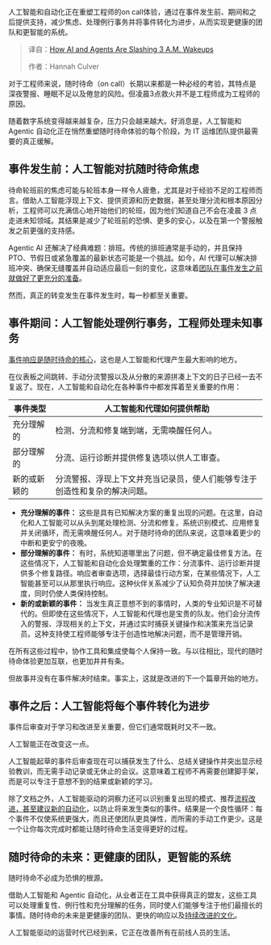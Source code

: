 
<!--
title: AI和Agent联手，告别凌晨三点惊醒
cover: https://cdn.thenewstack.io/media/2025/08/145d78a4-on_call.jpg
summary: 人工智能和自动化正在重塑工程师的on call体验，通过在事件发生前、期间和之后提供支持，减少焦虑、处理例行事务并将事件转化为进步，从而实现更健康的团队和更智能的系统。
-->

人工智能和自动化正在重塑工程师的on call体验，通过在事件发生前、期间和之后提供支持，减少焦虑、处理例行事务并将事件转化为进步，从而实现更健康的团队和更智能的系统。

> 译自：[How AI and Agents Are Slashing 3 A.M. Wakeups](https://thenewstack.io/how-ai-and-agents-are-slashing-3-a-m-wakeups/)
> 
> 作者：Hannah Culver

对于工程师来说，随时待命（on call）长期以来都是一种必经的考验，其特点是深夜警报、睡眠不足以及倦怠的风险。但凌晨3点救火并不是工程师成为工程师的原因。

随着数字系统变得越来越复杂，压力只会越来越大。好消息是，人工智能和 Agentic 自动化正在悄然重塑随时待命体验的每个阶段，为 IT 运维团队提供最需要的真正缓解。

## **事件发生前：人工智能对抗随时待命焦虑**

待命轮班前的焦虑可能与轮班本身一样令人疲惫，尤其是对于经验不足的工程师而言。借助人工智能浮现上下文、提供资源和历史数据，甚至处理分流和根本原因分析，工程师可以充满信心地开始他们的轮班，因为他们知道自己不会在凌晨 3 点走进未知领域。其结果是减少了轮班前的恐惧、更多的安心，以及在第一个警报触发之前更强的支持感。

Agentic AI 还解决了经典难题：排班。传统的排班通常是手动的，并且保持 PTO、节假日或紧急覆盖的最新状态可能是一个挑战。如今，AI 代理可以解决排班冲突、确保无缝覆盖并自动适应最后一刻的变化，这意味着[团队在事件发生之前就做好了更充分的准备](https://thenewstack.io/what-can-incident-teams-learn-from-crisis-management/)。

然而，真正的转变发生在事件发生时，每一秒都至关重要。

## **事件期间：人工智能处理例行事务，工程师处理未知事务**

[事件响应是随时待命的核心](https://thenewstack.io/tech-debt-incidents-and-on-call/)，这也是人工智能和代理产生最大影响的地方。

在仪表板之间跳转、手动分流警报以及从分散的来源拼凑上下文的日子已经一去不复返了。现在，人工智能和自动化在各种事件中都发挥着至关重要的作用：

| **事件类型** | **人工智能和代理如何提供帮助** |
| --- | --- |
| 充分理解的 | 检测、分流和修复端到端，无需唤醒任何人。 |
| 部分理解的 | 分流、运行诊断并提供修复选项以供人工审查。 |
| 新的或新颖的 | 分流警报、浮现上下文并充当记录员，使人们能够专注于创造性和复杂的解决问题。 |

* **充分理解的事件：** 这些是具有已知解决方案的重复出现的问题。在这里，自动化和人工智能可以从头到尾处理检测、分流和修复。系统识别模式、应用修复并关闭循环，而无需唤醒任何人。对于随时待命的团队来说，这意味着更少的中断和更安宁的夜晚。
* **部分理解的事件：** 有时，系统知道哪里出了问题，但不确定最佳修复方法。在这些情况下，人工智能和自动化会处理繁重的工作：分流事件、运行诊断并提供多个修复路径。响应者审查选项，选择最佳行动方案，在某些情况下，人工智能甚至可以从那里执行响应。这种伙伴关系减少了认知负荷并加快了解决速度，同时仍使人类保持控制。
* **新的或新颖的事件：** 当发生真正意想不到的事情时，人类的专业知识是不可替代的。但即使在这些情况下，人工智能和代理也是宝贵的队友。他们会分流传入的警报、浮现相关的上下文，并通过实时捕获关键操作和决策来充当记录员。这种支持使工程师能够专注于创造性地解决问题，而不是管理开销。

在所有这些过程中，协作工具和集成使每个人保持一致。与以往相比，现代的随时待命体验更加互联，也更加井井有条。

但故事并没有在事件解决时结束。事实上，这就是改进的下一个篇章开始的地方。

## **事件之后：人工智能将每个事件转化为进步**

事件后审查对于学习和改进至关重要，但它们通常既耗时又不一致。

人工智能正在改变这一点。

人工智能起草的事件后审查现在可以捕获发生了什么、总结关键操作并突出显示经验教训，而无需手动记录或无休止的会议。这意味着工程师不再需要创建脚手架，而是可以专注于意想不到的结果或新颖的学习。

除了文档之外，人工智能驱动的洞察力还可以识别重复出现的模式、推荐[流程改进，甚至建议新的自动化](https://thenewstack.io/five-ways-process-automation-can-streamline-itops/)，以防止将来发生类似的事件。结果是一个良性循环：每个事件不仅使系统更强大，而且还使团队更具弹性，而所需的手动工作更少。这是一个让你每次完成时都能让随时待命生活变得更好的过程。

## **随时待命的未来：更健康的团队，更智能的系统**

随时待命不必成为恐惧的根源。

借助人工智能和 Agentic 自动化，从业者正在工具中获得真正的盟友，这些工具可以处理重复性、例行性和充分理解的任务，同时使人们能够专注于他们最擅长的事情。随时待命的未来是更健康的团队、更快的响应以及[持续改进的文化](https://thenewstack.io/three-ways-automation-can-improve-workplace-culture/)。

人工智能驱动的运营时代已经到来，它正在改善所有在前线人员的生活。